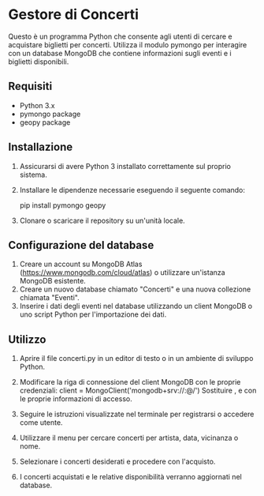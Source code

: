 # Gestore di Concerti
Questo è un programma Python che consente agli utenti di cercare e acquistare biglietti per concerti. Utilizza il modulo pymongo per interagire con un database MongoDB che contiene informazioni sugli eventi e i biglietti disponibili.

## Requisiti
* Python 3.x
* pymongo package
* geopy package
## Installazione
1. Assicurarsi di avere Python 3 installato correttamente sul proprio sistema.

2. Installare le dipendenze necessarie eseguendo il seguente comando:

    pip install pymongo geopy

3. Clonare o scaricare il repository su un'unità locale.

## Configurazione del database
1. Creare un account su MongoDB Atlas (https://www.mongodb.com/cloud/atlas) o utilizzare un'istanza MongoDB esistente.
2. Creare un nuovo database chiamato "Concerti" e una nuova collezione chiamata "Eventi".
3. Inserire i dati degli eventi nel database utilizzando un client MongoDB o uno script Python per l'importazione dei dati.
## Utilizzo
1. Aprire il file concerti.py in un editor di testo o in un ambiente di sviluppo Python.

2. Modificare la riga di connessione del client MongoDB con le proprie credenziali:
client = MongoClient('mongodb+srv://<username>:<password>@<cluster-url>/')
Sostituire <username>, <password> e <cluster-url> con le proprie informazioni di accesso.

3. Seguire le istruzioni visualizzate nel terminale per registrarsi o accedere come utente.

4. Utilizzare il menu per cercare concerti per artista, data, vicinanza o nome.

5. Selezionare i concerti desiderati e procedere con l'acquisto.

6. I concerti acquistati e le relative disponibilità verranno aggiornati nel database.  